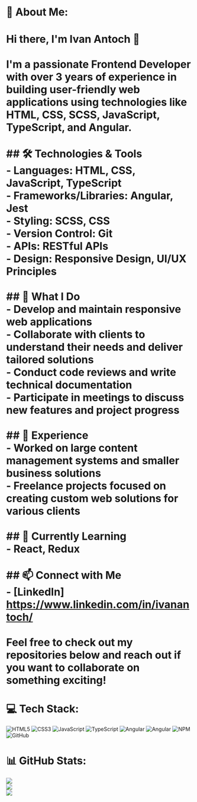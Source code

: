 # 💫 About Me:
# Hi there, I'm  Ivan Antoch 👋<br><br>I'm a passionate **Frontend Developer** with over **3 years of experience** in building user-friendly web applications using technologies like **HTML, CSS, SCSS, JavaScript, TypeScript**, and **Angular**.<br><br>## 🛠️ Technologies & Tools<br>- **Languages:** HTML, CSS, JavaScript, TypeScript<br>- **Frameworks/Libraries:** Angular, Jest<br>- **Styling:** SCSS, CSS<br>- **Version Control:** Git<br>- **APIs:** RESTful APIs<br>- **Design:** Responsive Design, UI/UX Principles<br><br>## 🌟 What I Do<br>- Develop and maintain responsive web applications<br>- Collaborate with clients to understand their needs and deliver tailored solutions<br>- Conduct code reviews and write technical documentation<br>- Participate in meetings to discuss new features and project progress<br><br>## 💼 Experience<br>- Worked on large content management systems and smaller business solutions<br>- Freelance projects focused on creating custom web solutions for various clients<br><br>## 🌱 Currently Learning<br>- React, Redux<br><br>## 📫 Connect with Me<br>- [LinkedIn] https://www.linkedin.com/in/ivanantoch/<br><br>Feel free to check out my repositories below and reach out if you want to collaborate on something exciting!<br>


# 💻 Tech Stack:
![HTML5](https://img.shields.io/badge/html5-%23E34F26.svg?style=for-the-badge&logo=html5&logoColor=white) ![CSS3](https://img.shields.io/badge/css3-%231572B6.svg?style=for-the-badge&logo=css3&logoColor=white) ![JavaScript](https://img.shields.io/badge/javascript-%23323330.svg?style=for-the-badge&logo=javascript&logoColor=%23F7DF1E) ![TypeScript](https://img.shields.io/badge/typescript-%23007ACC.svg?style=for-the-badge&logo=typescript&logoColor=white) ![Angular](https://img.shields.io/badge/angular-%23DD0031.svg?style=for-the-badge&logo=angular&logoColor=white) ![Angular](https://img.shields.io/badge/angular-%23DD0031.svg?style=for-the-badge&logo=angular&logoColor=white) ![NPM](https://img.shields.io/badge/NPM-%23CB3837.svg?style=for-the-badge&logo=npm&logoColor=white) ![GitHub](https://img.shields.io/badge/github-%23121011.svg?style=for-the-badge&logo=github&logoColor=white)
# 📊 GitHub Stats:
![](https://github-readme-stats.vercel.app/api?username=iantoch&theme=dark&hide_border=false&include_all_commits=true&count_private=true)<br/>
![](https://github-readme-streak-stats.herokuapp.com/?user=iantoch&theme=dark&hide_border=false)<br/>
![](https://github-readme-stats.vercel.app/api/top-langs/?username=iantoch&theme=dark&hide_border=false&include_all_commits=true&count_private=true&layout=compact)
